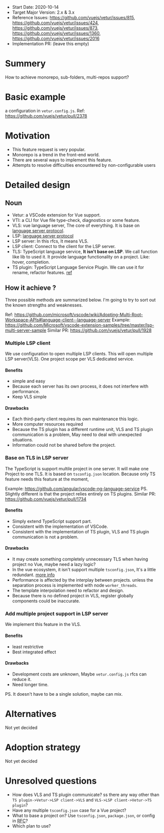 - Start Date: 2020-10-14
- Target Major Version: 2.x & 3.x
- Reference Issues: https://github.com/vuejs/vetur/issues/815, https://github.com/vuejs/vetur/issues/424, https://github.com/vuejs/vetur/issues/873, https://github.com/vuejs/vetur/issues/1360, https://github.com/vuejs/vetur/issues/2016
- Implementation PR: (leave this empty)

# Summery
How to achieve monorepo, sub-folders, multi-repos support?

# Basic example
a configuration in `vetur.config.js`.
Ref: https://github.com/vuejs/vetur/pull/2378

# Motivation
- This feature request is very popular.
- Monorepo is a trend in the front-end world.
- There are several ways to implement this feature.
- Attempts to resolve difficulties encountered by non-configurable users

# Detailed design

## Noun
- Vetur: a VSCode extension for Vue support.
- VTI: a CLI for Vue file type-check, diagnostics or some feature.
- VLS: vue language server, The core of everything. It is base on [language server protocol](https://microsoft.github.io/language-server-protocol/).
- LSP: [language server protocol](https://microsoft.github.io/language-server-protocol/)
- LSP server: In this rfcs, It means VLS.
- LSP client: Connect to the client for the LSP server.
- TLS: TypeScript language service, **It isn't base on LSP**. We call function like lib to used it. It provide language functionality on a project. Like: hover, completion.
- TS plugin: TypeScript Language Service Plugin. We can use it for rename, refactor features. [ref](https://github.com/microsoft/TypeScript/wiki/Writing-a-Language-Service-Plugin)

## How it achieve ?
Three possible methods are summarized below.
I'm going to try to sort out the known strengths and weaknesses.

Ref: https://github.com/microsoft/vscode/wiki/Adopting-Multi-Root-Workspace-APIs#language-client--language-server
Example: https://github.com/Microsoft/vscode-extension-samples/tree/master/lsp-multi-server-sample
Similar PR: https://github.com/vuejs/vetur/pull/1928

### Multiple LSP client
We use configuration to open multiple LSP clients.
This will open multiple LSP server(VLS).
One project scope per VLS dedicated service.

#### Benefits
- simple and easy
- Because each server has its own process, it does not interfere with performance.
- Keep VLS simple

#### Drawbacks
- Each third-party client requires its own maintenance this logic.
- More computer resources required
- Because the TS plugin has a different runtime unit, VLS and TS plugin communication is a problem, May need to deal with unexpected situations.
- Information could not be shared before the project.

### Base on TLS in LSP server
The TypeScript is support multile project in one server.
It will make one Project to one TLS.
It is based on `tsconfig.json` location.
Because only TS feature needs this feature at the moment,

Example: https://github.com/angular/vscode-ng-language-service
PS. Slightly different is that the project relies entirely on TS plugins.
Similar PR: https://github.com/vuejs/vetur/pull/1734

#### Benefits
- Simply extend TypeScript support part.
- Consistent with the implementation of VSCode.
- Consistent with the implementation of TS plugin, VLS and TS plugin communication is not a problem.

#### Drawbacks
- It may create something completely unnecessary TLS when having project no Vue, maybe need a lazy logic?
- In the vue ecosystem, it isn't support multiple `tsconfig.json`, It's a little redundant. [more info](https://github.com/vuejs/vetur/blob/vetur-config-file-rfc/rfcs/001-vetur-config-file.md#why-isnt-array)
- Performance is affected by the interplay between projects. unless the separation process is implemented with node `worker_threads`.
- The template interpolation need to refactor and design.
- Because there is no defined project in VLS, register globally components could be inaccurate.


### Add multiple project support in LSP server
We implement this feature in the VLS.

#### Benefits
- least restrictive
- Best integrated effect

#### Drawbacks
- Development costs are unknown, Maybe `vetur.config.js` rfcs can reduce it.
- Need longer time.

PS. It doesn't have to be a single solution, maybe can mix.

# Alternatives
Not yet decided

# Adoption strategy
Not yet decided

# Unresolved questions
- How does VLS and TS plugin communicate? ss there any way other than `TS plugin->Vetur->LSP client->VLS` and `VLS->LSP client->Vetur->TS plugin`?
- Have any multiple `tsconfig.json` case for a Vue project?
- What to base a project on? Use `tsconfig.json`, `package.json`, or config in [RFC](https://github.com/vuejs/vetur/pull/2378)?
- Which plan to use?
